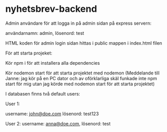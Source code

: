 ﻿# nyhetsbrev-backend


Admin användare för att logga in på admin sidan på express servern:

användarnamn: admin,
lösenord: test

HTML koden för admin login sidan hittas i public mappen i index.html filen

För att starta projeket:

Kör npm i för att installera alla dependencies

Kör nodemon start för att starta projektet med nodemon (Meddelande till Janne: jag kör på en PC dator och av oförklarliga skäl funkade inte npm start för mig utan jag körde med nodemon start för att starta projektet)



I databasen finns två default users:

User 1:

username: john@doe.com
lösenord: test123

User 2:
username: anna@doe.com,
lösenord: test
